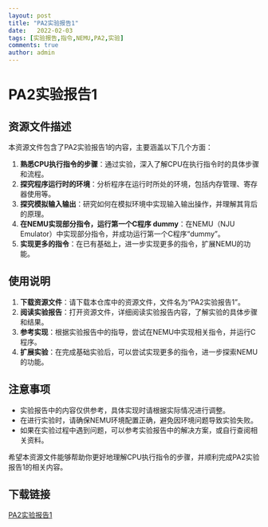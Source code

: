 ```yaml
---
layout: post
title: "PA2实验报告1"
date:   2022-02-03
tags: [实验报告,指令,NEMU,PA2,实验]
comments: true
author: admin
---
```

# PA2实验报告1

## 资源文件描述

本资源文件包含了PA2实验报告1的内容，主要涵盖以下几个方面：

1. **熟悉CPU执行指令的步骤**：通过实验，深入了解CPU在执行指令时的具体步骤和流程。
2. **探究程序运行时的环境**：分析程序在运行时所处的环境，包括内存管理、寄存器使用等。
3. **探究模拟输入输出**：研究如何在模拟环境中实现输入输出操作，并理解其背后的原理。
4. **在NEMU实现部分指令，运行第一个C程序 dummy**：在NEMU（NJU Emulator）中实现部分指令，并成功运行第一个C程序“dummy”。
5. **实现更多的指令**：在已有基础上，进一步实现更多的指令，扩展NEMU的功能。

## 使用说明

1. **下载资源文件**：请下载本仓库中的资源文件，文件名为“PA2实验报告1”。
2. **阅读实验报告**：打开资源文件，详细阅读实验报告内容，了解实验的具体步骤和结果。
3. **参考实现**：根据实验报告中的指导，尝试在NEMU中实现相关指令，并运行C程序。
4. **扩展实验**：在完成基础实验后，可以尝试实现更多的指令，进一步探索NEMU的功能。

## 注意事项

- 实验报告中的内容仅供参考，具体实现时请根据实际情况进行调整。
- 在进行实验时，请确保NEMU环境配置正确，避免因环境问题导致实验失败。
- 如果在实验过程中遇到问题，可以参考实验报告中的解决方案，或自行查阅相关资料。

希望本资源文件能够帮助你更好地理解CPU执行指令的步骤，并顺利完成PA2实验报告1的相关内容。

## 下载链接

[PA2实验报告1](https://pan.quark.cn/s/ec1e4abf10a5)